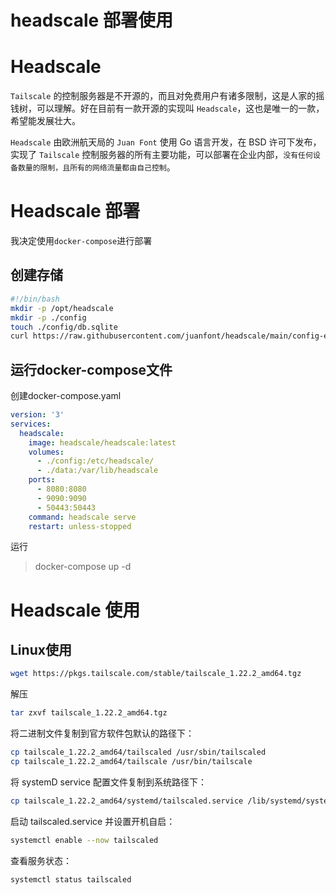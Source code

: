 # headscale 部署使用


# Headscale
`Tailscale` 的控制服务器是不开源的，而且对免费用户有诸多限制，这是人家的摇钱树，可以理解。好在目前有一款开源的实现叫 `Headscale`，这也是唯一的一款，希望能发展壮大。  
  
`Headscale` 由欧洲航天局的 `Juan Font` 使用 Go 语言开发，在 BSD 许可下发布，实现了 `Tailscale` 控制服务器的所有主要功能，可以部署在企业内部，`没有任何设备数量的限制，且所有的网络流量都由自己控制`。

# Headscale 部署
我决定使用`docker-compose`进行部署

## 创建存储
```sh
#!/bin/bash
mkdir -p /opt/headscale
mkdir -p ./config
touch ./config/db.sqlite
curl https://raw.githubusercontent.com/juanfont/headscale/main/config-example.yaml -o ./config/config.yaml

```
## 运行docker-compose文件
创建docker-compose.yaml
```yaml
version: '3'
services:
  headscale:
    image: headscale/headscale:latest
    volumes:
      - ./config:/etc/headscale/
      - ./data:/var/lib/headscale
    ports:
      - 8080:8080
      - 9090:9090
      - 50443:50443
    command: headscale serve
    restart: unless-stopped
```
运行
>docker-compose up -d  
  
# Headscale 使用
## Linux使用
```sh
wget https://pkgs.tailscale.com/stable/tailscale_1.22.2_amd64.tgz
```
解压  
```sh
tar zxvf tailscale_1.22.2_amd64.tgz
```
将二进制文件复制到官方软件包默认的路径下：  
```sh
cp tailscale_1.22.2_amd64/tailscaled /usr/sbin/tailscaled
cp tailscale_1.22.2_amd64/tailscale /usr/bin/tailscale
```
将 systemD service 配置文件复制到系统路径下：  
```sh
cp tailscale_1.22.2_amd64/systemd/tailscaled.service /lib/systemd/system/tailscaled.service
```
启动 tailscaled.service 并设置开机自启：  
```sh
systemctl enable --now tailscaled
```
查看服务状态：  
```sh
systemctl status tailscaled
```
